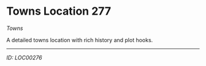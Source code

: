 # Towns Location 277

*Towns*

A detailed towns location with rich history and plot hooks.

---
*ID: LOC00276*